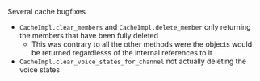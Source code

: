 Several cache bugfixes
  - `CacheImpl.clear_members` and `CacheImpl.delete_member` only returning the members that have been fully deleted
    - This was contrary to all the other methods were the objects would be returned regardlesss of the internal references to it
  - `CacheImpl.clear_voice_states_for_channel` not actually deleting the voice states
